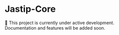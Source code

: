 # Jastip-Core

🚧 This project is currently under active development.  
Documentation and features will be added soon.
